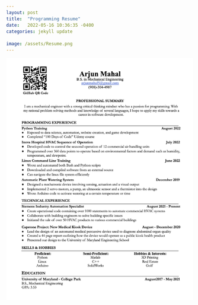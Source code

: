```yaml
---
layout: post
title:  "Programming Resume"
date:   2022-05-16 10:36:35 -0400
categories: jekyll update

image: /assets/Resume.png
---
```


![Headshot990](/assets/coding_resume.png "I am open to all opportunities!")